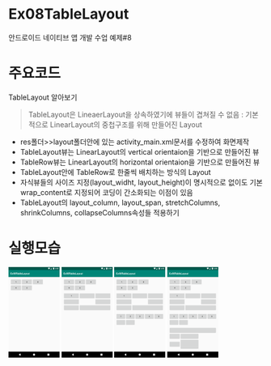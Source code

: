 # Ex08TableLayout
안드로이드 네이티브 앱 개발 수업 예제#8

# 주요코드
TableLayout 알아보기
 > TableLayout은 LineaerLayout을 상속하였기에 뷰들이 겹쳐질 수 없음 : 기본적으로 LinearLayout의 중첩구조를 위해 만들어진 Layout

- res폴더>>layout폴더안에 있는 activity_main.xml문서를 수정하여 화면제작
- TableLayout뷰는 LinearLayout의 vertical orientaion을 기반으로 만들어진 뷰
- TableRow뷰는  LinearLayout의 horizontal orientaion을 기반으로 만들어진 뷰
- TableLayout안에 TableRow로 한줄씩 배치하는 방식의 Layout
- 자식뷰들의 사이즈 지정(layout_widht, layout_height)이 명시적으로 없이도 기본 wrap_content로 지정되어 코딩이 간소화되는 이점이 있음
- TableLayout의 layout_column, layout_span, stretchColumns, shrinkColumns, collapseColumns속성들 적용하기


# 실행모습
<div>
  <img src="device-2019-05-28-150321.png" width="20%"/>
  <img src="device-2019-05-28-150413.png" width="20%"/>
  <img src="device-2019-05-28-150457.png" width="20%"/>
  <img src="device-2019-05-28-150517.png" width="20%"/>
</div>
